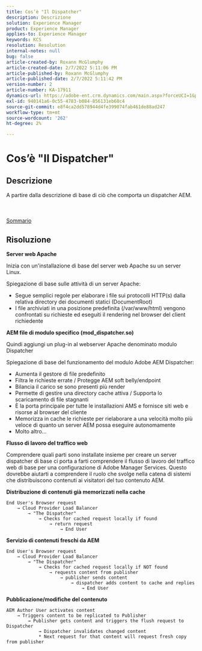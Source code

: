```yaml
---
title: Cos’è "Il Dispatcher"
description: Descrizione
solution: Experience Manager
product: Experience Manager
applies-to: Experience Manager
keywords: KCS
resolution: Resolution
internal-notes: null
bug: false
article-created-by: Roxann McGlumphy
article-created-date: 2/7/2022 5:11:06 PM
article-published-by: Roxann McGlumphy
article-published-date: 2/7/2022 5:11:42 PM
version-number: 2
article-number: KA-17911
dynamics-url: https://adobe-ent.crm.dynamics.com/main.aspx?forceUCI=1&pagetype=entityrecord&etn=knowledgearticle&id=35d146ef-3888-ec11-93b0-0022480837ff
exl-id: 940141a6-0c55-4783-b084-856131eb68c4
source-git-commit: e8f4ca2dd578944d4fe399074fab461de88ad247
workflow-type: tm+mt
source-wordcount: '262'
ht-degree: 2%

---
```


# Cos’è &quot;Il Dispatcher&quot;

## Descrizione

A partire dalla descrizione di base di ciò che comporta un dispatcher AEM.<br><br> <br><br>[Sommario](https://experienceleague.adobe.com/docs/experience-cloud-kcs/kbarticles/KA-17490.html)

## Risoluzione


<b>Server web Apache</b>

Inizia con un&#39;installazione di base del server web Apache su un server Linux.

Spiegazione di base sulle attività di un server Apache:

- Segue semplici regole per elaborare i file sui protocolli HTTP(s) dalla relativa directory dei documenti statici (DocumentRoot)
- I file archiviati in una posizione predefinita (/var/www/html) vengono confrontati su richieste ed eseguiti il rendering nel browser del client richiedente




<b>AEM file di modulo specifico (mod_dispatcher.so)</b>

Quindi aggiungi un plug-in al webserver Apache denominato modulo Dispatcher

Spiegazione di base del funzionamento del modulo Adobe AEM Dispatcher:

- Aumenta il gestore di file predefinito
- Filtra le richieste errate / Protegge AEM soft belly/endpoint
- Bilancia il carico se sono presenti più render
- Permette di gestire una directory cache attiva / Supporta lo scaricamento di file stagnanti
- È la porta principale per tutte le installazioni AMS e fornisce siti web e risorse al browser del cliente
- Memorizza in cache le richieste per rielaborare a una velocità molto più veloce di quanto un server AEM possa eseguire autonomamente
- Molto altro...




<b>Flusso di lavoro del traffico web</b>

Comprendere quali parti sono installate insieme per creare un server dispatcher di base ci porta a farti comprendere il flusso di lavoro del traffico web di base per una configurazione di Adobe Manager Services.
Questo dovrebbe aiutarti a comprendere il ruolo che svolge nella catena di sistemi che distribuiscono contenuti ai visitatori del tuo contenuto AEM.

<b>Distribuzione di contenuti già memorizzati nella cache</b>


```
End User's Browser request 
    → Cloud Provider Load Balancer 
        → "The Dispatcher" 
            → Checks for cached request locally if found 
                → return request 
                    → End User
```


<b>Servizio di contenuti freschi da AEM</b>


```
End User's Browser request 
    → Cloud Provider Load Balancer 
        → "The Dispatcher" 
            → Checks for cached request locally if NOT found 
                → requests content from publisher 
                    → publisher sends content 
                        → dispatcher adds content to cache and replies 
                            → End User
```


<b>Pubblicazione/modifiche del contenuto</b>


```
AEM Author User activates content 
    → Triggers content to be replicated to Publisher 
        → Publisher gets content and triggers the flush request to Dispatcher 
            → Dispatcher invalidates changed content 
            * Next request for that content will request fresh copy from publisher
```
